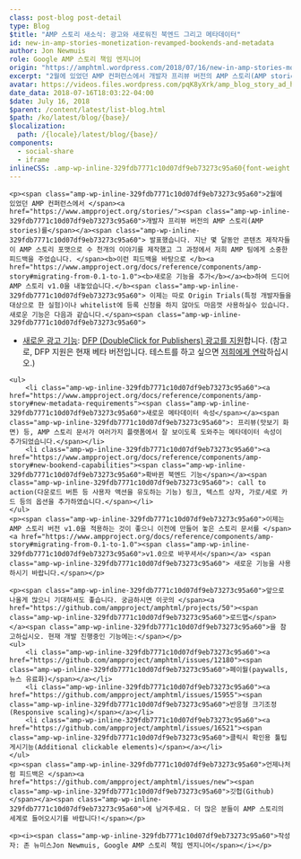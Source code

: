 ```yaml
---
class: post-blog post-detail
type: Blog
$title: "AMP 스토리 새소식: 광고와 새로워진 북엔드 그리고 메타데이터"
id: new-in-amp-stories-monetization-revamped-bookends-and-metadata
author: Jon Newmuis
role: Google AMP 스토리 책임 엔지니어
origin: "https://amphtml.wordpress.com/2018/07/16/new-in-amp-stories-monetization-revamped-bookends-and-metadata/amp/"
excerpt: "2월에 있었던 AMP 컨퍼런스에서 개발자 프리뷰 버전의 AMP 스토리(AMP stories)를 발표했습니다. 지난 몇 달동안 콘텐츠 제작자들이 AMP 스토리 포맷으로 수 천개의 이야기를 제작했고 그 과정에서 저희 AMP 팀에게 소중한 피드백을 주었습니다. 이런 피드백을 바탕으로 새로운 기능을 추가하여 드디어 AMP 스토리 v1.0을 내놓았습니다[&#8230;]"
avatar: https://videos.files.wordpress.com/pqK8yXrk/amp_blog_story_ad_hd.mp4
date_data: 2018-07-16T18:03:22-04:00
$date: July 16, 2018
$parent: /content/latest/list-blog.html
$path: /ko/latest/blog/{base}/
$localization:
  path: /{locale}/latest/blog/{base}/
components:
  - social-share
  - iframe
inlineCSS: .amp-wp-inline-329fdb7771c10d07df9eb73273c95a60{font-weight:400;}
---
```


<div class="amp-wp-article-content">

    <p><span class="amp-wp-inline-329fdb7771c10d07df9eb73273c95a60">2월에 있었던 AMP 컨퍼런스에서 </span><a href="https://www.ampproject.org/stories/"><span class="amp-wp-inline-329fdb7771c10d07df9eb73273c95a60">개발자 프리뷰 버전의 AMP 스토리(AMP stories)를</span></a><span class="amp-wp-inline-329fdb7771c10d07df9eb73273c95a60"> 발표했습니다. 지난 몇 달동안 콘텐츠 제작자들이 AMP 스토리 포맷으로 수 천개의 이야기를 제작했고 그 과정에서 저희 AMP 팀에게 소중한 피드백을 주었습니다. </span><b>이런 피드백을 바탕으로 </b><a href="https://www.ampproject.org/docs/reference/components/amp-story#migrating-from-0.1-to-1.0"><b>새로운 기능을 추가</b></a><b>하여 드디어 AMP 스토리 v1.0을 내놓았습니다.</b><span class="amp-wp-inline-329fdb7771c10d07df9eb73273c95a60"> 이제는 따로 Origin Trials(특정 개발자들을 대상으로 한 실험)이나 whitelist에 등록 신청을 하지 않아도 마음껏 사용하실수 있습니다. 새로운 기능은 다음과 같습니다.</span><span class="amp-wp-inline-329fdb7771c10d07df9eb73273c95a60">
</span></p>
    <ul>
        <li class="amp-wp-inline-329fdb7771c10d07df9eb73273c95a60"><a href="https://github.com/ampproject/amphtml/blob/master/extensions/amp-story/amp-story-ads.md#ad-server-support-for-amp-story-ads"><span class="amp-wp-inline-329fdb7771c10d07df9eb73273c95a60">새로운 광고 기능</span></a><span class="amp-wp-inline-329fdb7771c10d07df9eb73273c95a60">: </span><a href="https://ampbyexample.com/stories/monetization/doubleclick/">DFP (DoubleClick for Publishers) 광고를 지원</a><span class="amp-wp-inline-329fdb7771c10d07df9eb73273c95a60">합니다. (참고로, DFP 지원은 현재 베타 버전입니다. 테스트를 하고 싶으면 </span><a href="https://github.com/ampproject/amphtml/issues/new"><span class="amp-wp-inline-329fdb7771c10d07df9eb73273c95a60">저희에게 연락</span></a><span class="amp-wp-inline-329fdb7771c10d07df9eb73273c95a60">하십시오.)</span></li>
    </ul>
    <amp-iframe width="300" height="540" src="https://videopress.com/embed/pqK8yXrk?hd=0&amp;autoPlay=0&amp;permalink=0" frameborder="0" allowfullscreen="" sandbox="allow-scripts allow-same-origin" sizes="(min-width: 300px) 300px, 100vw" class="amp-wp-enforced-sizes">
        <div placeholder="" class="amp-wp-iframe-placeholder"></div>
    </amp-iframe>

    <ul>
        <li class="amp-wp-inline-329fdb7771c10d07df9eb73273c95a60"><a href="https://www.ampproject.org/docs/reference/components/amp-story#new-metadata-requirements"><span class="amp-wp-inline-329fdb7771c10d07df9eb73273c95a60">새로운 메타데이터 속성</span></a><span class="amp-wp-inline-329fdb7771c10d07df9eb73273c95a60">: 프리뷰(맛보기 화면) 등, AMP 스토리 문서가 여러가지 플랫폼에서 잘 보이도록 도와주는 메타데이터 속성이 추가되었습니다.</span></li>
        <li class="amp-wp-inline-329fdb7771c10d07df9eb73273c95a60"><a href="https://www.ampproject.org/docs/reference/components/amp-story#new-bookend-capabilities"><span class="amp-wp-inline-329fdb7771c10d07df9eb73273c95a60">확바뀐 북엔드 기능</span></a><span class="amp-wp-inline-329fdb7771c10d07df9eb73273c95a60">: call to action(다운로드 버튼 등 사용자 액션을 유도하는 기능) 링크, 텍스트 상자, 가로/세로 카드 등의 옵션을 추가하였습니다.</span></li>
    </ul>
    <p><span class="amp-wp-inline-329fdb7771c10d07df9eb73273c95a60">이제는 AMP 스토리 버전 v1.0을 적용하는 것이 좋으니 이전에 만들어 놓은 스토리 문서를 </span><a href="https://www.ampproject.org/docs/reference/components/amp-story#migrating-from-0.1-to-1.0"><span class="amp-wp-inline-329fdb7771c10d07df9eb73273c95a60">v1.0으로 바꾸셔서</span></a> <span class="amp-wp-inline-329fdb7771c10d07df9eb73273c95a60"> 새로운 기능을 사용하시기 바랍니다.</span></p>

    <p><span class="amp-wp-inline-329fdb7771c10d07df9eb73273c95a60">앞으로 나올게 많으니 기대하셔도 좋습니다. 궁금하시면 이곳의 </span><a href="https://github.com/ampproject/amphtml/projects/50"><span class="amp-wp-inline-329fdb7771c10d07df9eb73273c95a60">로드맵</span></a><span class="amp-wp-inline-329fdb7771c10d07df9eb73273c95a60">을 참고하십시오. 현재 개발 진행중인 기능에는:</span></p>
    <ul>
        <li class="amp-wp-inline-329fdb7771c10d07df9eb73273c95a60"><a href="https://github.com/ampproject/amphtml/issues/12180"><span class="amp-wp-inline-329fdb7771c10d07df9eb73273c95a60">페이월(paywalls, 뉴스 유료화)</span></a></li>
        <li class="amp-wp-inline-329fdb7771c10d07df9eb73273c95a60"><a href="https://github.com/ampproject/amphtml/issues/15955"><span class="amp-wp-inline-329fdb7771c10d07df9eb73273c95a60">반응형 크기조정(Responsive scaling)</span></a></li>
        <li class="amp-wp-inline-329fdb7771c10d07df9eb73273c95a60"><a href="https://github.com/ampproject/amphtml/issues/16521"><span class="amp-wp-inline-329fdb7771c10d07df9eb73273c95a60">클릭시 확인용 툴팁 게시기능(Additional clickable elements)</span></a></li>
    </ul>
    <p><span class="amp-wp-inline-329fdb7771c10d07df9eb73273c95a60">언제나처럼 피드백은 </span><a href="https://github.com/ampproject/amphtml/issues/new"><span class="amp-wp-inline-329fdb7771c10d07df9eb73273c95a60">깃헙(Github)</span></a><span class="amp-wp-inline-329fdb7771c10d07df9eb73273c95a60">에 남겨주세요. 더 많은 분들이 AMP 스토리의 세계로 들어오시기를 바랍니다!</span></p>

    <p><i><span class="amp-wp-inline-329fdb7771c10d07df9eb73273c95a60">작성자: 존 뉴미스Jon Newmuis, Google AMP 스토리 책임 엔지니어</span></i></p>

</div>
